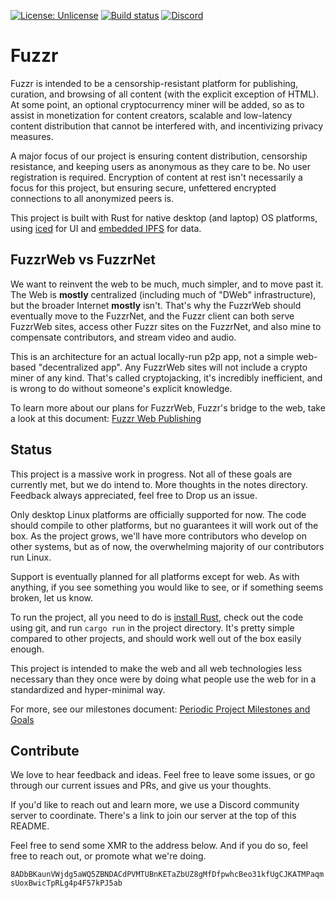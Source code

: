 [![License: Unlicense](https://img.shields.io/badge/license-Unlicense-blue.svg?style=flat-square)](http://unlicense.org/)
[![Build status](https://img.shields.io/github/workflow/status/FuzzrNet/fuzzr/Rust/main?style=flat-square)](https://github.com/FuzzrNet/fuzzr/actions?query=branch:main)
[![Discord](https://img.shields.io/discord/788559109011406889?style=flat-square&logo=discord)](https://discord.gg/cvgbcSwYzy)

# Fuzzr

Fuzzr is intended to be a censorship-resistant platform for publishing, curation, and browsing of all content (with the explicit exception of HTML). At some point, an optional cryptocurrency miner will be added, so as to assist in monetization for content creators, scalable and low-latency content distribution that cannot be interfered with, and incentivizing privacy measures.

A major focus of our project is ensuring content distribution, censorship resistance, and keeping users as anonymous as they care to be. No user registration is required. Encryption of content at rest isn't necessarily a focus for this project, but ensuring secure, unfettered encrypted connections to all anonymized peers is.

This project is built with Rust for native desktop (and laptop) OS platforms, using [iced](https://github.com/hecrj/iced) for UI and [embedded IPFS](https://github.com/ipfs-rust/ipfs-embed/) for data.

## FuzzrWeb vs FuzzrNet

We want to reinvent the web to be much, much simpler, and to move past it. The Web is __mostly__ centralized (including much of "DWeb" infrastructure), but the broader Internet __mostly__ isn't. That's why the FuzzrWeb should eventually move to the FuzzrNet, and the Fuzzr client can both serve FuzzrWeb sites, access other Fuzzr sites on the FuzzrNet, and also mine to compensate contributors, and stream video and audio.

This is an architecture for an actual locally-run p2p app, not a simple web-based "decentralized app". Any FuzzrWeb sites will not include a crypto miner of any kind. That's called cryptojacking, it's incredibly inefficient, and is wrong to do without someone's explicit knowledge.

To learn more about our plans for FuzzrWeb, Fuzzr's bridge to the web, take a look at this document: [Fuzzr Web Publishing](notes/web_publishing.md)

## Status

This project is a massive work in progress. Not all of these goals are currently met, but we do intend to. More thoughts in the notes directory. Feedback always appreciated, feel free to  Drop us an issue.

Only desktop Linux platforms are officially supported for now. The code should compile to other platforms, but no guarantees it will work out of the box. As the project grows, we'll have more contributors who develop on other systems, but as of now, the overwhelming majority of our contributors run Linux.

Support is eventually planned for all platforms except for web. As with anything, if you see something you would like to see, or if something seems broken, let us know.

To run the project, all you need to do is [install Rust](https://rustup.rs), check out the code using git, and run `cargo run` in the project directory. It's pretty simple compared to other projects, and should work well out of the box easily enough.

This project is intended to make the web and all web technologies less necessary than they once were by doing what people use the web for in a standardized and hyper-minimal way.

For more, see our milestones document: [Periodic Project Milestones and Goals](notes/milestones.md)

## Contribute

We love to hear feedback and ideas. Feel free to leave some issues, or go through our current issues and PRs, and give us your thoughts.

If you'd like to reach out and learn more, we use a Discord community server to coordinate. There's a link to join our server at the top of this README.

Feel free to send some XMR to the address below. And if you do so, feel free to reach out, or promote what we're doing.

`8ADbBKaunVWjdg5aWQ5ZBNDACdPVMTUBnKETaZbUZ8gMfDfpwhcBeo31kfUgCJKATMPaqmsUoxBwicTpRLg4p4F57kPJ5ab`
